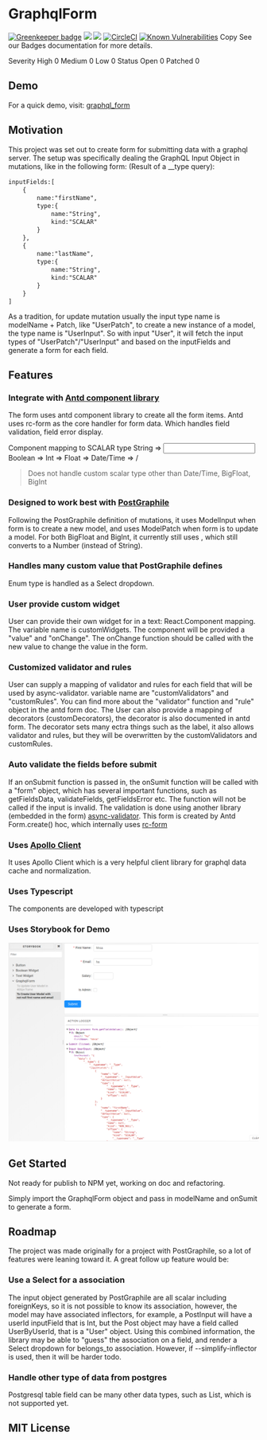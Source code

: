 # GraphqlForm


[![Greenkeeper badge](https://badges.greenkeeper.io/hansololai/graphql_form.svg)](https://greenkeeper.io/)
<a href="https://codeclimate.com/github/hansololai/graphql_form/maintainability"><img src="https://api.codeclimate.com/v1/badges/c0b71129d0511cc58309/maintainability" /></a>
<a href="https://codeclimate.com/github/hansololai/graphql_form/test_coverage"><img src="https://api.codeclimate.com/v1/badges/c0b71129d0511cc58309/test_coverage" /></a>
[![CircleCI](https://circleci.com/gh/hansololai/graphql_form.svg?style=svg)](https://circleci.com/gh/hansololai/graphql_form)
[![Known Vulnerabilities](https://snyk.io//test/github/hansololai/graphql_form/badge.svg?targetFile=package.json)](https://snyk.io//test/github/hansololai/graphql_form?targetFile=package.json)
Copy
See our Badges documentation for more details.

Severity
High
0
Medium
0
Low
0
Status
Open
0
Patched
0
## Demo

For a quick demo, visit: [graphql_form](https://hansololai.github.io/graphql_form/)

## Motivation

This project was set out to create form for submitting data with a graphql server. The setup was specifically dealing the GraphQL Input Object in mutations, like in the following form: (Result of a \_\_type query):

```
inputFields:[
	{
		name:"firstName",
		type:{
			name:"String",
			kind:"SCALAR"
		}
	},
	{
		name:"lastName",
		type:{
			name:"String",
			kind:"SCALAR"
		}
	}
]
```

As a tradition, for update mutation usually the input type name is modelName + Patch, like "UserPatch", to create a new instance of a model, the type name is "UserInput". So with input "User", it will fetch the input types of "UserPatch"/"UserInput" and based on the inputFields and generate a form for each field.

## Features

### Integrate with [Antd component library](https://ant.design/components/form/)

The form uses antd component library to create all the form items. Antd uses rc-form as the core handler for form data. Which handles field validation, field error display.

Component mapping to SCALAR type
String => <Input/>
Boolean => <Checkbox/>
Int => <Number/>
Float => <Number/>
Date/Time => <DatePicker/>/<TimePicker/>

> Does not handle custom scalar type other than Date/Time, BigFloat, BigInt

### Designed to work best with [PostGraphile](https://www.graphile.org/postgraphile/)

Following the PostGraphile definition of mutations, it uses ModelInput when form is to create a new model, and uses ModelPatch when form is to update a model. For both BigFloat and BigInt, it currently still uses <Number/>, which still converts to a Number (instead of String).

### Handles many custom value that PostGraphile defines

Enum type is handled as a Select dropdown.

### User provide custom widget

User can provide their own widget for in a text: React.Component mapping. The variable name is customWidgets. The component will be provided a "value" and "onChange". The onChange function should be called with the new value to change the value in the form.

### Customized validator and rules

User can supply a mapping of validator and rules for each field that will be used by async-validator. variable name are "customValidators" and "customRules". You can find more about the "validator" function and "rule" object in the antd form doc. The User can also provide a mapping of decorators (customDecorators), the decorator is also documented in antd form. The decorator sets many ectra things such as the label, it also allows validator and rules, but they will be overwritten by the customValidators and customRules.

### Auto validate the fields before submit

If an onSubmit function is passed in, the onSumit function will be called with a "form" object, which has several important functions, such as getFieldsData, validateFields, getFieldsError etc. The function will not be called if the input is invalid. The validation is done using another library (embedded in the form) [async-validator](https://github.com/yiminghe/async-validator). This form is created by Antd Form.create() hoc, which internally uses [rc-form](http://react-component.github.io/form/)

### Uses [Apollo Client](https://www.apollographql.com/docs/react/api/apollo-client)

It uses Apollo Client <Query> which is a very helpful client library for graphql data cache and normalization.

### Uses Typescript

The components are developed with typescript

### Uses Storybook for Demo

![Demo](demo.png)

## Get Started

Not ready for publish to NPM yet, working on doc and refactoring.

Simply import the GraphqlForm object and pass in modelName and onSumit to generate a form.

## Roadmap

The project was made originally for a project with PostGraphile, so a lot of features were leaning toward it. A great follow up feature would be:

### Use a Select for a association

The input object generated by PostGraphile are all scalar including foreignKeys, so it is not possible to know its association, however, the model may have associated inflectors, for example, a PostInput will have a userId inputField that is Int, but the Post object may have a field called UserByUserId, that is a "User" object. Using this combined information, the library may be able to "guess" the association on a field, and render a Select dropdown for belongs_to association.
However, if --simplify-inflector is used, then it will be harder todo.

### Handle other type of data from postgres

Postgresql table field can be many other data types, such as List, which is not supported yet.

## MIT License
